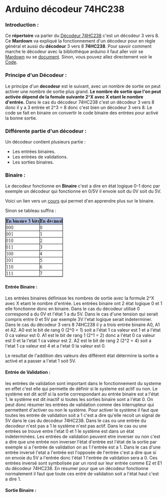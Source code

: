 # Arduino décodeur 74HC238

### Introduction :

Ce __répertoire__ va parler du [Décodeur 74HC238](https://github.com/J3R5/Arduino_decodeur/blob/main/datasheet/74HC238.PDF) c'est un décodeur 3 vers 8. Ce **Mardown** va expliqué la fonctionnement d'un décodeur pour en règle général et aussi du **décodeur** 3 vers 8 **74HC238**. Pour savoir comment marche le décodeur avec la bibliothèque arduino il faut aller voir se [Mardown]() ou se [document](). Sinon, vous pouvez allez directement voir le [Code]().

### Principe d'un Décodeur :

Le principe d'un **decodeur** est le suivant, avec un nombre de sortie on peut activer une nombre de sortie plus grand. **Le nombre de sortie que l'on peut activée dépend de la fomule suivante 2^X avec X etant le nombre d'entrée.** Dans le cas du décodeur 74HC238 c'est un décodeur 3 vers 8 donc il y a 3 entrée et 2^3 = 8 donc c'est bien un décodeur 3 vers 8. Le code se fait en binaire on convertir le code binaire des entrées pour activé la bonne sortie.

### Différente partie d'un décodeur :

Un décodeur contient plusieurs partie :

* Les entrées binaires.
* Les entrées de validations.
* Les sorties binaires.

### Binaire :

Le decodeur fonctionne en **Binaire** c'est a dire en état logique 0-1 donc par exemple un décodeur qui fonctionne en 0/5V il envoie soit du 0V soit du 5V. 

Voici un lien vers un [cours](https://lehollandaisvolant.net/tuto/bin/) qui permet d'en apprendre plus sur le binaire.

Sinon se tableau suffira :

![Tableau binaire 3 bits](https://github.com/J3R5/Arduino_decodeur/blob/main/datasheet/photo_tableau_binaire.png)

#### Entrée Binaire : 

Les entrées binaires définisse les nombres de sortie avec la formule 2^X avec X etant le nombre d'entrée. Les entrées binaire ont 2 état logique 0 et 1 elle fonctionne donc en binaire. Dans le cas du décodeur utilisé 0 correspond a du 0V et l'état 1 a du 5V. Dans le cas d'une tension qui serait compris entre 0 et 5V par exemple 3V l'etat logique serait indeterminer. Dans le cas du décodeur 3 vers 8 74HC238 il y a trois entrée binaire A0, A1 et A2. A0 est le bit de rang 0 (2^0 = 1) soit a l'état 1 ca valeur est 1 et a l'état 0 ca valeur est 0. A1 est le bit de rang 1 (2^1 = 2) donc a l'état 0 ca valeur est 0 et la l'etat 1 ca valeur est 2. A2 est le bit de rang 2 (2^2 = 4) soit a l'etat 1 ca valeur est 4 et a l'etat 0 la valeur est 0.

Le resultat de l'addition des valeurs des différent état détermine la sortie a activé et a passer a l'etat 1 soit 5V.

#### Entrée de Validation :

les entrées de validation sont important dans le fonctionnement du systeme en effet c'est elle qui permette de définir si le systeme est actif ou non. Le système est dit actif si la sortie correspondant au entrée binaire est a l'état 1. le système est dit inactif si toutes les sorties binaire sont a l'état 0. On peut donc résumer les entrées de validation comme des interrupteur qui permettent d'activer ou non le système. Pour activer le système il faut que toutes les entrée de validation soit a 1 c'est a dire qu'elle recoit un signal de 5V dans le cas du decodeur 74HC238. Dans le cas ou une entrée du decodeur n'est pas a 1 le système n'est pas actif. Dans le cas ou une entrées se trouve entre l'etat 0 et 1 le système est dans un état indeterminées. Les entrées de validation peuvent etre inverser ou non c'est a dire que une entrée non inverser l'état d'entrée est l'état de la sortie par exemple si a l'entrée de validation on as 1 l'entrée est a 1. Dans le cas d'une entrée inversé l'etat a l'entrée est l'opposée de l'entrée c'est a dire que si on envoie du 5V a l'entrée donc l'état 1 l'entrée de validation sera a 0. Ces entrées inversé sont symbolisée par un rond sur leur entrée comme E2 et E1 du décodeur 74HC238. En résumer pour que un décodeur fonctionne normalement il faut que toute ces entré de validation soit a l'état haut c'est a dire 1.

#### Sortie Binaire :







